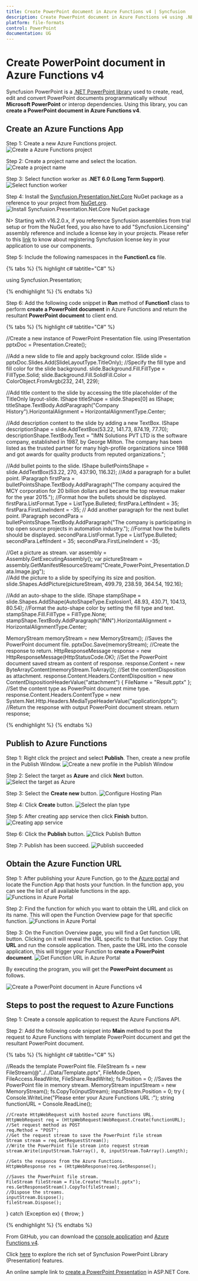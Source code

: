 ```yaml
---
title: Create PowerPoint document in Azure Functions v4 | Syncfusion
description: Create PowerPoint document in Azure Functions v4 using .NET PowerPoint library (Presentation) without Microsoft PowerPoint or interop dependencies.
platform: file-formats
control: PowerPoint
documentation: UG
---
```


# Create PowerPoint document in Azure Functions v4

Syncfusion PowerPoint is a [.NET PowerPoint library](https://www.syncfusion.com/document-processing/powerpoint-framework/net) used to create, read, edit and convert PowerPoint documents programmatically without **Microsoft PowerPoint** or interop dependencies. Using this library, you can **create a PowerPoint document in Azure Functions v4**.

## Create an Azure Functions App

Step 1: Create a new Azure Functions project.
![Create a Azure Functions project](Azure_Images/Functions_v1/Azure_PowerPoint_Presentation_to_PDF.png)

Step 2: Create a project name and select the location.
![Create a project name](Azure_Images/Functions_v1/Configure_PowerPoint_Presentation_to_PDF.png)

Step 3: Select function worker as **.NET 6.0 (Long Term Support)**. 
![Select function worker](Azure_Images/Functions_v4/Additional_Information_PowerPoint_Presentation_to_PDF.png)

Step 4: Install the [Syncfusion.Presentation.Net.Core](https://www.nuget.org/packages/Syncfusion.Presentation.AspNet) NuGet package as a reference to your project from [NuGet.org](https://www.nuget.org/).
![Install Syncfusion.Presentation.Net.Core NuGet package](Workingwith_Core/Nuget-Package_Open_and_Save.png)

N> Starting with v16.2.0.x, if you reference Syncfusion assemblies from trial setup or from the NuGet feed, you also have to add "Syncfusion.Licensing" assembly reference and include a license key in your projects. Please refer to this [link](https://help.syncfusion.com/common/essential-studio/licensing/overview) to know about registering Syncfusion license key in your application to use our components.

Step 5: Include the following namespaces in the **Function1.cs** file.

{% tabs %}
{% highlight c# tabtitle="C#" %}

using Syncfusion.Presentation;

{% endhighlight %}
{% endtabs %}

Step 6: Add the following code snippet in **Run** method of **Function1** class to perform **create a PowerPoint document** in Azure Functions and return the resultant **PowerPoint document** to client end.

{% tabs %}
{% highlight c# tabtitle="C#" %}

//Create a new instance of PowerPoint Presentation file.
using IPresentation pptxDoc = Presentation.Create();

//Add a new slide to file and apply background color.
ISlide slide = pptxDoc.Slides.Add(SlideLayoutType.TitleOnly);
//Specify the fill type and fill color for the slide background.
slide.Background.Fill.FillType = FillType.Solid;
slide.Background.Fill.SolidFill.Color = ColorObject.FromArgb(232, 241, 229);

//Add title content to the slide by accessing the title placeholder of the TitleOnly layout-slide.
IShape titleShape = slide.Shapes[0] as IShape;
titleShape.TextBody.AddParagraph("Company History").HorizontalAlignment = HorizontalAlignmentType.Center;

//Add description content to the slide by adding a new TextBox.
IShape descriptionShape = slide.AddTextBox(53.22, 141.73, 874.19, 77.70);
descriptionShape.TextBody.Text = "IMN Solutions PVT LTD is the software company, established in 1987, by George Milton. The company has been listed as the trusted partner for many high-profile organizations since 1988 and got awards for quality products from reputed organizations.";

//Add bullet points to the slide.
IShape bulletPointsShape = slide.AddTextBox(53.22, 270, 437.90, 116.32);
//Add a paragraph for a bullet point.
IParagraph firstPara = bulletPointsShape.TextBody.AddParagraph("The company acquired the MCY corporation for 20 billion dollars and became the top revenue maker for the year 2015.");
//Format how the bullets should be displayed.
firstPara.ListFormat.Type = ListType.Bulleted;
firstPara.LeftIndent = 35;
firstPara.FirstLineIndent = -35;
// Add another paragraph for the next bullet point.
IParagraph secondPara = bulletPointsShape.TextBody.AddParagraph("The company is participating in top open source projects in automation industry.");
//Format how the bullets should be displayed.
secondPara.ListFormat.Type = ListType.Bulleted;
secondPara.LeftIndent = 35;
secondPara.FirstLineIndent = -35;

//Get a picture as stream.
var assembly = Assembly.GetExecutingAssembly();
var pictureStream = assembly.GetManifestResourceStream("Create_PowerPoint_Presentation.Data.Image.jpg");  
//Add the picture to a slide by specifying its size and position.
slide.Shapes.AddPicture(pictureStream, 499.79, 238.59, 364.54, 192.16);

//Add an auto-shape to the slide.
IShape stampShape = slide.Shapes.AddShape(AutoShapeType.Explosion1, 48.93, 430.71, 104.13, 80.54);
//Format the auto-shape color by setting the fill type and text.
stampShape.Fill.FillType = FillType.None;
stampShape.TextBody.AddParagraph("IMN").HorizontalAlignment = HorizontalAlignmentType.Center;

MemoryStream memoryStream = new MemoryStream();
//Saves the PowerPoint document file.
pptxDoc.Save(memoryStream);
//Create the response to return.
HttpResponseMessage response = new HttpResponseMessage(HttpStatusCode.OK);
//Set the PowerPoint document saved stream as content of response.
response.Content = new ByteArrayContent(memoryStream.ToArray());
//Set the contentDisposition as attachment.
response.Content.Headers.ContentDisposition = new ContentDispositionHeaderValue("attachment")
{
    FileName = "Result.pptx"
};
//Set the content type as PowerPoint document mime type.
response.Content.Headers.ContentType = new System.Net.Http.Headers.MediaTypeHeaderValue("application/pptx");
//Return the response with output PowerPoint document stream.
return response;

{% endhighlight %}
{% endtabs %}

## Publish to Azure Functions

Step 1: Right click the project and select **Publish**. Then, create a new profile in the Publish Window.
![Create a new profile in the Publish Window](Azure_Images/Functions_v1/Publish_PowerPoint_Presentation_to_PDF.png)

Step 2: Select the target as **Azure** and click **Next** button.
![Select the target as Azure](Azure_Images/Functions_v1/Target_PowerPoint_Presentation_to_PDF.png)

Step 3: Select the **Create new** button.
![Configure Hosting Plan](Azure_Images/Functions_v1/Function_Instance_PowerPoint_Presentation_to_PDF.png)

Step 4: Click **Create** button. 
![Select the plan type](Azure_Images/Functions_v1/Hosting_PowerPoint_Presentation_to_PDF.png)

Step 5: After creating app service then click **Finish** button. 
![Creating app service](Azure_Images/Functions_v1/Finish_PowerPoint_Presentation_to_PDF.png)

Step 6: Click the **Publish** button.
![Click Publish Button](Azure_Images/Functions_v1/Before_Publish_PowerPoint_Presentation_to_PDF.png)

Step 7: Publish has been succeed.
![Publish succeeded](Azure_Images/Functions_v1/After_Publish_PowerPoint_Presentation_to_PDF.png)

## Obtain the Azure Function URL

Step 1: After publishing your Azure Function, go to the [Azure portal](https://portal.azure.com) and locate the Function App that hosts your function. In the function app, you can see the list of all available functions in the app.
![Functions in Azure Portal](Azure_Images/Functions_v1/Functions-WordtoPDF.png)

Step 2: Find the function for which you want to obtain the URL and click on its name. This will open the Function Overview page for that specific function.
![Functions in Azure Portal](Azure_Images/Functions_v1/Function1-WordtoPDF.png)

Step 3: On the Function Overview page, you will find a Get function URL button. Clicking on it will reveal the URL specific to that function. Copy that **URL** and run the console application. Then, paste the URL into the console application, this will trigger your Function to **create a PowerPoint document**.
![Get Function URL in Azure Portal](Azure_Images/Functions_v1/GetFuctionURL-WordtoPDF.png)

By executing the program, you will get the **PowerPoint document** as follows.

![Create a PowerPoint document in Azure Functions v4](Workingwith_Web/GettingStartedSample.png)

## Steps to post the request to Azure Functions

Step 1: Create a console application to request the Azure Functions API.

Step 2: Add the following code snippet into **Main** method to post the request to Azure Functions with template PowerPoint document and get the resultant PowerPoint document.

{% tabs %}
{% highlight c# tabtitle="C#" %}

//Reads the template PowerPoint file.
FileStream fs = new FileStream(@"../../Data/Template.pptx", FileMode.Open, FileAccess.ReadWrite, FileShare.ReadWrite);
fs.Position = 0;
//Saves the PowerPoint file in memory stream.
MemoryStream inputStream = new MemoryStream();
fs.CopyTo(inputStream);
inputStream.Position = 0;
try
{
    Console.WriteLine("Please enter your Azure Functions URL :");
    string functionURL = Console.ReadLine();

    //Create HttpWebRequest with hosted azure functions URL.    
    HttpWebRequest req = (HttpWebRequest)WebRequest.Create(functionURL);
    //Set request method as POST
    req.Method = "POST";
    //Get the request stream to save the PowerPoint file stream
    Stream stream = req.GetRequestStream();
    //Write the PowerPoint file stream into request stream
    stream.Write(inputStream.ToArray(), 0, inputStream.ToArray().Length);

    //Gets the responce from the Azure Functions.
    HttpWebResponse res = (HttpWebResponse)req.GetResponse();

    //Saves the PowerPoint file stream.
    FileStream fileStream = File.Create("Result.pptx");
    res.GetResponseStream().CopyTo(fileStream);
    //Dispose the streams.
    inputStream.Dispose();
    fileStream.Dispose();
}
catch (Exception ex)
{
    throw;
}

{% endhighlight %}
{% endtabs %}

From GitHub, you can download the [console application](https://github.com/SyncfusionExamples/PowerPoint-Examples/tree/master/Getting-started/Azure/Azure_Functions/Console_Application) and [Azure Functions v4](https://github.com/SyncfusionExamples/PowerPoint-Examples/tree/master/Getting-started/Azure/Azure_Functions/Azure_Functions_v4).

Click [here](https://www.syncfusion.com/document-processing/powerpoint-framework/net) to explore the rich set of Syncfusion PowerPoint Library (Presentation) features. 

An online sample link to [create a PowerPoint Presentation](https://ej2.syncfusion.com/aspnetcore/PowerPoint/Default#/material3) in ASP.NET Core.  

